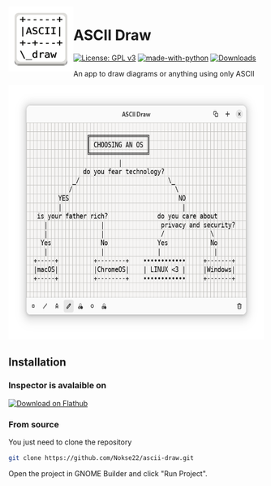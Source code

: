 <img height="128" src="data/icons/hicolor/scalable/apps/io.github.nokse22.asciidraw.svg" align="left"/>

# ASCII Draw
  [![License: GPL v3](https://img.shields.io/badge/License-GPLv3-blue.svg)](https://www.gnu.org/licenses/gpl-3.0)
  [![made-with-python](https://img.shields.io/badge/Made%20with-Python-ff7b3f.svg)](https://www.python.org/)
  [![Downloads](https://img.shields.io/badge/dynamic/json?color=brightgreen&label=Flathub%20Downloads&query=%24.installs_total&url=https%3A%2F%2Fflathub.org%2Fapi%2Fv2%2Fstats%2Fio.github.nokse22.asciiDraw)](https://flathub.org/apps/details/io.github.nokse22.asciiDraw)
  
  <p>
    An app to draw diagrams or anything using only ASCII
	</p>

  <div align="center">
  <img src="data/resources/screenshot 1.png" height="500"/>
  </div>

## Installation
### Inspector is avalaible on
<a href='https://flathub.org/apps/io.github.nokse22.inspector'><img height='80' alt='Download on Flathub' src='https://dl.flathub.org/assets/badges/flathub-badge-en.png'/></a>

### From source

You just need to clone the repository

```sh
git clone https://github.com/Nokse22/ascii-draw.git
```

Open the project in GNOME Builder and click "Run Project".
